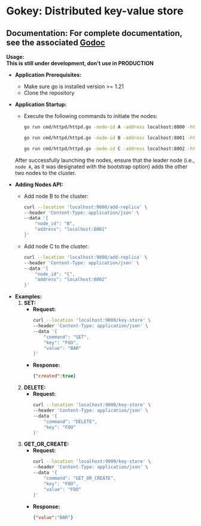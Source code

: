 # Gokey: Distributed key-value store

**Documentation**: For complete documentation, see the associated [Godoc](https://pkg.go.dev/github.com/sarthakvk/gokey)
--

**Usage:**  
 **This is still under development, don't use in PRODUCTION**

* **Application Prerequisites:**
  - Make sure go is installed version >= 1.21
  - Clone the repository

* **Application Startup:**
  - Execute the following commands to initiate the nodes:
    ```bash
    go run cmd/httpd/httpd.go -node-id A -address localhost:8000 -http-port 9000 -bootstrap
    ```
    ```bash
    go run cmd/httpd/httpd.go -node-id B -address localhost:8001 -http-port 9001
    ```
    ```bash
    go run cmd/httpd/httpd.go -node-id C -address localhost:8002 -http-port 9002

  After successfully launching the nodes, ensure that the leader node (i.e., `node A`, as it was designated with the bootstrap option) adds the other two nodes to the cluster.

* **Adding Nodes API:**
  - Add node B to the cluster:
    ```bash
    curl --location 'localhost:9000/add-replica' \
    --header 'Content-Type: application/json' \
    --data '{
        "node_id": "B",
        "address": "localhost:8001"
    }'
    ```
  - Add node C to the cluster:
    ```bash
    curl --location 'localhost:9000/add-replica' \
    --header 'Content-Type: application/json' \
    --data '{
        "node_id": "C",
        "address": "localhost:8002"
    }'
    ```

- **Examples:**
  1. **SET:**
       - **Request:**
           ```bash
           curl --location 'localhost:9000/key-store' \
           --header 'Content-Type: application/json' \
           --data '{
               "command": "SET",
               "key": "FOO",
               "value": "BAR"
           }'
           ```
      - **Response:**
          ```json
          {"created":true}
          ```
  2. **DELETE:**
        - **Request:**
            ```bash
            curl --location 'localhost:9000/key-store' \
            --header 'Content-Type: application/json' \
            --data '{
                "command": "DELETE",
                "key": "FOO"
            }'
            ```
  3. **GET_OR_CREATE:**
       - **Request:**
         ```bash
         curl --location 'localhost:9000/key-store' \
         --header 'Content-Type: application/json' \
         --data '{
             "command": "GET_OR_CREATE",
             "key": "FOO",
             "value": "FOO"
         }'
         ```
      - **Response:**
        ```json
        {"value":"BAR"}
        ```
